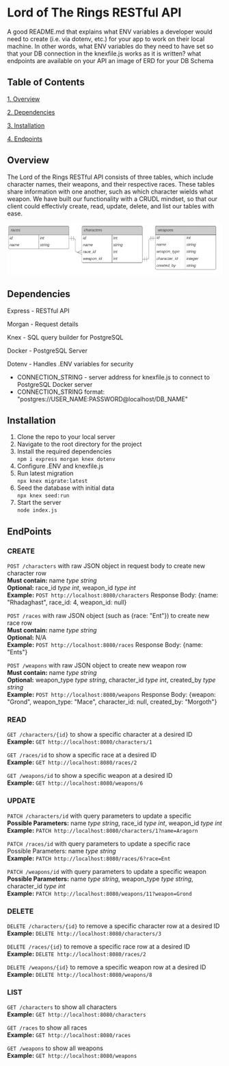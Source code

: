 # Lord of The Rings RESTful API

A good README.md that explains
what ENV variables a developer would need to create (i.e. via dotenv, etc.) for your app to work on their local machine.
In other words, what ENV variables do they need to have set so that your DB connection in the knexfile.js works as it is written?
what endpoints are available on your API
an image of ERD for your DB Schema

## Table of Contents

[1. Overview](#overview)

[2. Dependencies](#dependencies)

[3. Installation](#installation)

[4. Endpoints](#endpoints)


## Overview

The Lord of the Rings RESTful API consists of three tables, which include character names, their weapons, and their respective races. These tables share information with one another, such as which character wields what weapon. We have built our functionality with a CRUDL mindset, so that our client could effectivly create, read, update, delete, and list our tables with ease.   

![ERD Image](./erd_image.png)

## Dependencies 

Express - RESTful API

Morgan  - Request details

Knex    - SQL query builder for PostgreSQL

Docker  - PostgreSQL Server

Dotenv - Handles .ENV variables for security 
* CONNECTION_STRING - server address for knexfile.js to connect to PostgreSQL Docker server
* CONNECTION_STRING format: "postgres://USER_NAME:PASSWORD@localhost/DB_NAME" 

## Installation

1. Clone the repo to your local server 
2. Navigate to the root directory for the project
3. Install the required dependencies 
<br> `npm i express morgan knex dotenv`
4. Configure .ENV and knexfile.js
5. Run latest migration 
<br> `npx knex migrate:latest`
6. Seed the database with initial data
<br> `npx knex seed:run`
7. Start the server 
<br> `node index.js`


## EndPoints

### CREATE

`POST /characters` with raw JSON object in request body to create new character row <br>
**Must contain:** name *type string* <br>
**Optional:** race_id *type int*, weapon_id *type int* <br>
**Example:** `POST http://localhost:8080/characters` Response Body: {name: "Rhadaghast", race_id: 4, weapon_id: null} <br>

`POST /races` with raw JSON object (such as {race: "Ent"}) to create new race row <br>
**Must contain:** name *type string* <br>
**Optional:** N/A <br>
**Example:** `POST http://localhost:8080/races` Response Body: {name: "Ents"} <br>

`POST /weapons` with raw JSON object to create new weapon row <br>
**Must contain:** name *type string* <br>
**Optional:** weapon_type *type string*, character_id *type int*, created_by *type string* <br>
**Example:** `POST http://localhost:8080/weapons` Response Body: {weapon: "Grond", weapon_type: "Mace", character_id: null, created_by: "Morgoth"} <br>


### READ

`GET /characters/{id}` to show a specific character at a desired ID <br>
**Example:** `GET http://localhost:8080/characters/1` <br>

`GET /races/id` to show a specific race at a desired ID <br>
**Example:** `GET http://localhost:8080/races/2` <br>

`GET /weapons/id` to show a specific weapon at a desired ID <br>
**Example:** `GET http://localhost:8080/weapons/6` <br>


### UPDATE

`PATCH /characters/id` with query parameters to update a specific  <br>
**Possible Parameters:** name *type string*, race_id *type int*, weapon_id *type int* <br>
**Example:** `PATCH http://localhost:8080/characters/1?name=Aragorn` <br>

`PATCH /races/id` with query parameters to update a specific race <br>
Possible Parameters: name *type string* <br>
**Example:** `PATCH http://localhost:8080/races/6?race=Ent` <br>

`PATCH /weapons/id` with query parameters to update a specific weapon <br>
**Possible Parameters:** name *type string*, weapon_type *type string*, character_id *type int* <br>
**Example:** `PATCH http://localhost:8080/weapons/11?weapon=Grond` <br>


### DELETE

`DELETE /characters/{id}` to remove a specific character row at a desired ID <br>
**Example:** `DELETE http://localhost:8080/characters/3` <br>

`DELETE /races/{id}` to remove a specific race row at a desired ID <br>
**Example:** `DELETE http://localhost:8080/races/2` <br>

`DELETE /weapons/{id}` to remove a specific weapon row at a desired ID <br>
**Example:** `DELETE http://localhost:8080/weapons/8` <br>


### LIST

`GET /characters` to show all characters <br>
**Example:** `GET http://localhost:8080/characters` <br>

`GET /races` to show all races <br>
**Example:** `GET http://localhost:8080/races` <br>

`GET /weapons` to show all weapons <br>
**Example:** `GET http://localhost:8080/weapons` <br>




